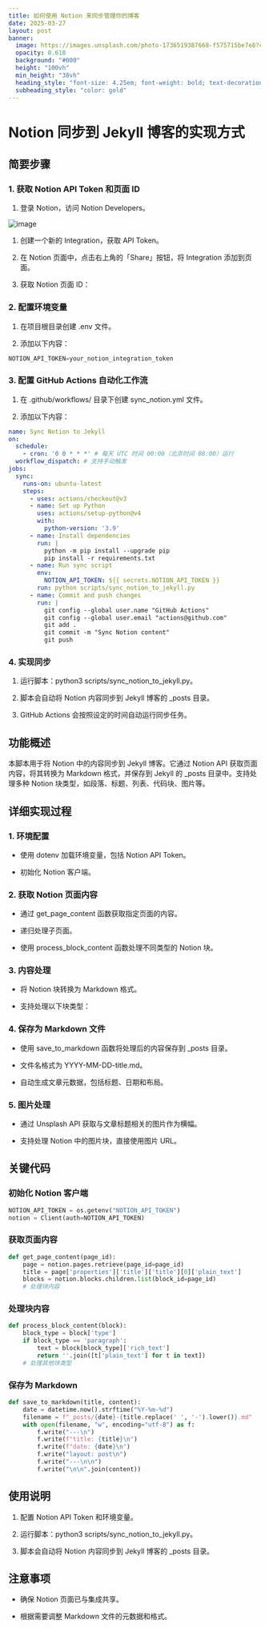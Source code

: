 ```yaml
---
title: 如何使用 Notion 来同步管理你的博客
date: 2025-03-27
layout: post
banner:
  image: https://images.unsplash.com/photo-1736519387668-f575715be7e8?crop=entropy&cs=tinysrgb&fit=max&fm=jpg&ixid=M3w2OTIwMzJ8MHwxfHJhbmRvbXx8fHx8fHx8fDE3NDMwNzA4ODF8&ixlib=rb-4.0.3&q=80&w=1080
  opacity: 0.618
  background: "#000"
  height: "100vh"
  min_height: "38vh"
  heading_style: "font-size: 4.25em; font-weight: bold; text-decoration: underline"
  subheading_style: "color: gold"
---
```


# Notion 同步到 Jekyll 博客的实现方式

## 简要步骤

### 1. 获取 Notion API Token 和页面 ID

1. 登录 Notion，访问 Notion Developers。

![image](https://prod-files-secure.s3.us-west-2.amazonaws.com/a7a0cc5a-89b9-4cda-8686-1fba0ca52f40/d19c1afe-dea5-4312-9333-786b0ba83054/image.png?X-Amz-Algorithm=AWS4-HMAC-SHA256&X-Amz-Content-Sha256=UNSIGNED-PAYLOAD&X-Amz-Credential=ASIAZI2LB466RXW6IETP%2F20250327%2Fus-west-2%2Fs3%2Faws4_request&X-Amz-Date=20250327T102121Z&X-Amz-Expires=3600&X-Amz-Security-Token=IQoJb3JpZ2luX2VjENr%2F%2F%2F%2F%2F%2F%2F%2F%2F%2FwEaCXVzLXdlc3QtMiJIMEYCIQD3LGNZeb4VtKd0AdTmz%2FPYPymhkWBmW37OfNBYZYIF1wIhAPLnzuhWMU8LWb7X2vd1IuIorEQTJSeNAdjZc0Ty3ogDKv8DCEMQABoMNjM3NDIzMTgzODA1IgygsYlMijX4ZyGoX04q3ANZpvHRV8sAv8xtIpo1%2F3H4xeTdSUuOK99k9NWAdYg%2Fqz9vztIYGT4c%2Fv7jg5j%2BfcpR3f%2BV%2BugMSCoNF9kki%2BAhS%2Bt4KD7L9Gp4BhfNKx7mmIbL0DaIskyjtT%2Fnenn3OBb9VQIa6M0V7VH9q%2BNlbX3NlnQIEJMImPAdHxEVMllnpTgEv1hG1oasxYiGPwv1F4y9JiK2X6sHG7pFiSb0IdXb3hjAFsJrfM%2BnoufeMRIx1RgZ9JjRZO%2FEOI5oEJooaAqBgqwszWmstivAXX9uNPjB%2BK%2FP1ylt3JmwpXV0tJ2pafxED%2B%2FdZc0A4gqupZcvPaethQmdBmlKcqYnnbXboAsmfFOXWqbnw8ni6aNudQOGkoW4LLvCUyYcnXjRKrP%2F2S3Q2TUd2KKvkVfYCuVjxTqXnTynv%2BD9yhQN%2FRxmv%2Bluu0bnjRMSbvdDQ9823%2BH3ZBuui%2B6Q5GuIY%2BULjBRqINn3qqAZCFBDpse84f9T0AW%2FxZesDS9JBl%2BGkSc1405%2FPMj0uO6nQ521Lssv8tbGvQJ609nOrOdwiiIjtxQvZcaH7R%2F9AdWELchZXRUgVwXb5Og0oqOhtdQbYYEKqZ6KSTRSDG0CW1%2Fp%2FtgxwcsYlcNb1RMR0CBk6OffNkEo%2BTCbv5S%2FBjqkAWWRrv4R1H1W3CIRsOAN3nWYeXx2%2BccSfzIZ%2FW1pfc%2FQoKKCdZg2xkr323RptwP%2FE7%2B5BxPTxzGGYIEJbPfQew5P6Fho8I1SM4yC2C3nrUZM1Lp%2FZn7Yj3VE6CkBaJqCFQpecrvJRdvj8UCz5e%2BxLzLKEjF4x%2BmT81iG9iHS9MlkX55ST3VIi7hgOSSrwvzmvprQRWfjNoOP1hGmXFCPRnimUOtt&X-Amz-Signature=e254c0a308e10fa53c5914bdda4d69047b0d2888a752da07de9c12a868cf41b2&X-Amz-SignedHeaders=host&x-id=GetObject)

1. 创建一个新的 Integration，获取 API Token。

1. 在 Notion 页面中，点击右上角的「Share」按钮，将 Integration 添加到页面。

1. 获取 Notion 页面 ID：


### 2. 配置环境变量

1. 在项目根目录创建 .env 文件。

1. 添加以下内容：

```javascript
NOTION_API_TOKEN=your_notion_integration_token
```

### 3. 配置 GitHub Actions 自动化工作流

1. 在 .github/workflows/ 目录下创建 sync_notion.yml 文件。

1. 添加以下内容：

```yaml
name: Sync Notion to Jekyll
on:
  schedule:
    - cron: '0 0 * * *' # 每天 UTC 时间 00:00（北京时间 08:00）运行
  workflow_dispatch: # 支持手动触发
jobs:
  sync:
    runs-on: ubuntu-latest
    steps:
      - uses: actions/checkout@v3
      - name: Set up Python
        uses: actions/setup-python@v4
        with:
          python-version: '3.9'
      - name: Install dependencies
        run: |
          python -m pip install --upgrade pip
          pip install -r requirements.txt
      - name: Run sync script
        env:
          NOTION_API_TOKEN: ${{ secrets.NOTION_API_TOKEN }}
        run: python scripts/sync_notion_to_jekyll.py
      - name: Commit and push changes
        run: |
          git config --global user.name "GitHub Actions"
          git config --global user.email "actions@github.com"
          git add .
          git commit -m "Sync Notion content"
          git push
```

### 4. 实现同步

1. 运行脚本：python3 scripts/sync_notion_to_jekyll.py。

1. 脚本会自动将 Notion 内容同步到 Jekyll 博客的 _posts 目录。

1. GitHub Actions 会按照设定的时间自动运行同步任务。

## 功能概述

本脚本用于将 Notion 中的内容同步到 Jekyll 博客。它通过 Notion API 获取页面内容，将其转换为 Markdown 格式，并保存到 Jekyll 的 _posts 目录中。支持处理多种 Notion 块类型，如段落、标题、列表、代码块、图片等。

## 详细实现过程

### 1. 环境配置

- 使用 dotenv 加载环境变量，包括 Notion API Token。

- 初始化 Notion 客户端。

### 2. 获取 Notion 页面内容

- 通过 get_page_content 函数获取指定页面的内容。

- 递归处理子页面。

- 使用 process_block_content 函数处理不同类型的 Notion 块。

### 3. 内容处理

- 将 Notion 块转换为 Markdown 格式。

- 支持处理以下块类型：


### 4. 保存为 Markdown 文件

- 使用 save_to_markdown 函数将处理后的内容保存到 _posts 目录。

- 文件名格式为 YYYY-MM-DD-title.md。

- 自动生成文章元数据，包括标题、日期和布局。

### 5. 图片处理

- 通过 Unsplash API 获取与文章标题相关的图片作为横幅。

- 支持处理 Notion 中的图片块，直接使用图片 URL。

## 关键代码

### 初始化 Notion 客户端

```python
NOTION_API_TOKEN = os.getenv("NOTION_API_TOKEN")
notion = Client(auth=NOTION_API_TOKEN)
```

### 获取页面内容

```python
def get_page_content(page_id):
    page = notion.pages.retrieve(page_id=page_id)
    title = page['properties']['title']['title'][0]['plain_text']
    blocks = notion.blocks.children.list(block_id=page_id)
    # 处理块内容
```

### 处理块内容

```python
def process_block_content(block):
    block_type = block['type']
    if block_type == 'paragraph':
        text = block[block_type]['rich_text']
        return ''.join([t['plain_text'] for t in text])
    # 处理其他块类型
```

### 保存为 Markdown

```python
def save_to_markdown(title, content):
    date = datetime.now().strftime("%Y-%m-%d")
    filename = f"_posts/{date}-{title.replace(' ', '-').lower()}.md"
    with open(filename, "w", encoding="utf-8") as f:
        f.write("---\n")
        f.write(f"title: {title}\n")
        f.write(f"date: {date}\n")
        f.write("layout: post\n")
        f.write("---\n\n")
        f.write("\n\n".join(content))
```

## 使用说明

1. 配置 Notion API Token 和环境变量。

1. 运行脚本：python3 scripts/sync_notion_to_jekyll.py。

1. 脚本会自动将 Notion 内容同步到 Jekyll 博客的 _posts 目录。

## 注意事项

- 确保 Notion 页面已与集成共享。

- 根据需要调整 Markdown 文件的元数据和格式。